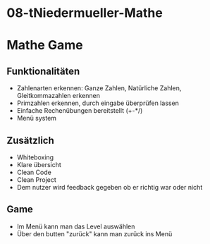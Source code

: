 # 08-tNiedermueller-Mathe

# Mathe Game


## Funktionalitäten
- Zahlenarten erkennen: Ganze Zahlen, Natürliche Zahlen, Gleitkommazahlen erkennen
- Primzahlen erkennen, durch eingabe überprüfen lassen
- Einfache Rechenübungen bereitstellt (+-*/)
- Menü system

## Zusätzlich
- Whiteboxing
- Klare übersicht
- Clean Code
- Clean Project
- Dem nutzer wird feedback gegeben ob er richtig war oder nicht

## Game
- Im Menü kann man das Level auswählen
- Über den butten "zurück" kann man zurück ins Menü
